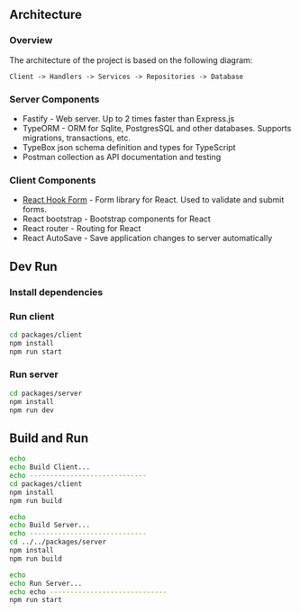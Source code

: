 ## Architecture
### Overview
The architecture of the project is based on the following diagram:
```
Client -> Handlers -> Services -> Repositories -> Database
```

### Server Components
* Fastify - Web server. Up to 2 times faster than Express.js
* TypeORM - ORM for Sqlite, PostgresSQL and other databases. Supports migrations, transactions, etc.
* TypeBox json schema definition and types for TypeScript
* Postman collection as API documentation and testing

### Client Components
* [React Hook Form](https://react-hook-form.com/) - Form library for React. Used to validate and submit forms.
* React bootstrap - Bootstrap components for React
* React router - Routing for React
* React AutoSave - Save application changes to server automatically


## Dev Run

### Install dependencies

### Run client
```bash
cd packages/client
npm install
npm run start
```

### Run server
```bash
cd packages/server
npm install
npm run dev
```


## Build and Run


```bash
echo 
echo Build Client...
echo -----------------------------
cd packages/client
npm install
npm run build

echo 
echo Build Server...
echo -----------------------------
cd ../../packages/server
npm install
npm run build

echo 
echo Run Server...
echo echo -----------------------------
npm run start
```
